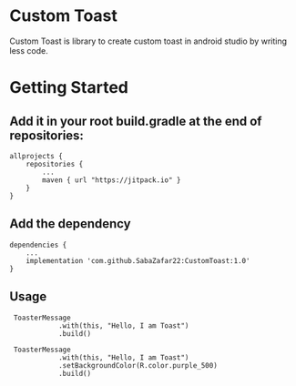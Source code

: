 <h1>Custom Toast</h1>
<p>Custom Toast is library to create custom toast in android studio by writing less code. </p>
<h1>Getting Started</h1>
<h2>Add it in your root build.gradle at the end of repositories:</h2>


```
allprojects {
	repositories {
		...
		maven { url "https://jitpack.io" }
	}
}
```
<h2>Add the dependency</h2>


```
dependencies {
    ...
    implementation 'com.github.SabaZafar22:CustomToast:1.0'
}
```

<h2>Usage</h2>

```
 ToasterMessage
            .with(this, "Hello, I am Toast")
            .build()
```

```
 ToasterMessage
            .with(this, "Hello, I am Toast")
            .setBackgroundColor(R.color.purple_500)
            .build()
```
